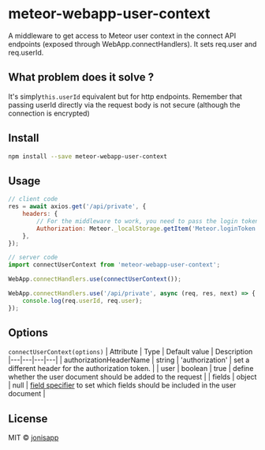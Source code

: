 # meteor-webapp-user-context

A middleware to get access to Meteor user context in the connect API endpoints (exposed through WebApp.connectHandlers). It sets req.user and req.userId.

## What problem does it solve ?

It's simply`this.userId` equivalent but for http endpoints.
Remember that passing userId directly via the request body is not secure (although the connection is encrypted)

## Install

```bash
npm install --save meteor-webapp-user-context
```

## Usage

```js
// client code
res = await axios.get('/api/private', {
	headers: {
		// For the middleware to work, you need to pass the login token in "Authorization" header.
		Authorization: Meteor._localStorage.getItem('Meteor.loginToken'),
	},
});

// server code
import connectUserContext from 'meteor-webapp-user-context';

WebApp.connectHandlers.use(connectUserContext());

WebApp.connectHandlers.use('/api/private', async (req, res, next) => {
	console.log(req.userId, req.user);
});
```

## Options

`connectUserContext(options)`
| Attribute | Type | Default value | Description
|---|---|---|---|
| authorizationHeaderName | string | 'authorization' | set a different header for the authorization token. |
| user | boolean | true | define whether the user document should be added to the request |
| fields | object | null | [field specifier](https://docs.meteor.com/api/collections.html#fieldspecifiers) to set which fields should be included in the user document |

## License

MIT © [jonisapp](https://github.com/jonisapp)
